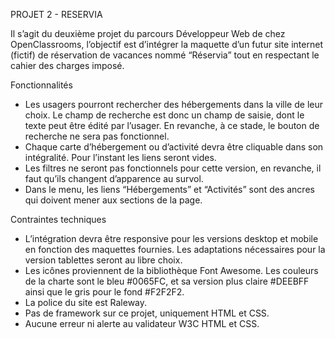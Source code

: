 ﻿PROJET 2 - RESERVIA


Il s’agit du deuxième projet du parcours Développeur Web de chez OpenClassrooms, l’objectif est d’intégrer la maquette d’un futur site internet (fictif) de réservation de vacances nommé “Réservia” tout en respectant le cahier des charges imposé.
  

Fonctionnalités
* Les usagers pourront rechercher des hébergements dans la ville de leur choix. Le champ de recherche est donc un champ de saisie, dont le texte peut être édité par l’usager. En revanche, à ce stade, le bouton de recherche ne sera pas fonctionnel.
* Chaque carte d’hébergement ou d’activité devra être cliquable dans son intégralité. Pour l’instant les liens seront vides.
* Les filtres ne seront pas fonctionnels pour cette version, en revanche, il faut qu’ils changent d’apparence au survol. 
* Dans le menu, les liens “Hébergements” et “Activités” sont des ancres qui doivent mener aux sections de la page.


Contraintes techniques
* L’intégration devra être responsive pour les versions desktop et mobile en fonction des maquettes fournies. Les adaptations nécessaires pour la version tablettes seront au libre choix.
* Les icônes proviennent de la bibliothèque Font Awesome. Les couleurs de la charte sont le bleu #0065FC, et sa version plus claire #DEEBFF ainsi que le gris pour le fond #F2F2F2.
* La police du site est Raleway.
* Pas de framework sur ce projet, uniquement HTML et CSS.
* Aucune erreur ni alerte au validateur W3C HTML et CSS.